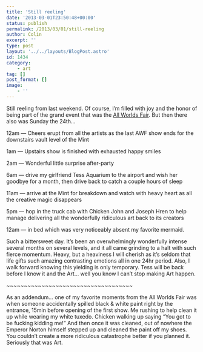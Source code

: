 ```yaml
---
title: 'Still reeling'
date: '2013-03-01T23:50:48+00:00'
status: publish
permalink: /2013/03/01/still-reeling
author: Colin
excerpt: ''
type: post
layout: '../../layouts/BlogPost.astro'
id: 1434
category:
    - art
tag: []
post_format: []
image:
    - ''
---
```

Still reeling from last weekend. Of course, I’m filled with joy and the honor of being part of the grand event that was the [All Worlds Fair](https://allworldsfair.com). But then there also was Sunday the 24th…

12am — Cheers erupt from all the artists as the last AWF show ends for the downstairs vault level of the Mint

1am — Upstairs show is finished with exhausted happy smiles

2am — Wonderful little surprise after-party

6am — drive my girlfriend Tess Aquarium to the airport and wish her goodbye for a month, then drive back to catch a couple hours of sleep

11am — arrive at the Mint for breakdown and watch with heavy heart as all the creative magic disappears

5pm — hop in the truck cab with Chicken John and Joseph Hren to help manage delivering all the wonderfully ridiculous art back to its creators

12am — in bed which was very noticeably absent my favorite mermaid.

Such a bittersweet day. It’s been an overwhelmingly wonderfully intense several months on several levels, and it all came grinding to a halt with such fierce momentum. Heavy, but a heaviness I will cherish as it’s seldom that life gifts such amazing contrasting emotions all in one 24hr period. Also, I walk forward knowing this yielding is only temporary. Tess will be back before I know it and the Art… well you know I can’t stop making Art happen.

\~~~~~~~~~~~~~~~~~~~~~~~~~~~~~~~~~~~~

As an addendum… one of my favorite moments from the All Worlds Fair was when someone accidentally spilled black &amp; white paint right by the entrance, 15min before opening of the first show. Me rushing to help clean it up while wearing my white tuxedo. Chicken walking up saying “You got to be fucking kidding me!” And then once it was cleaned, out of nowhere the Emperor Norton himself stepped up and cleaned the paint off my shoes. You couldn’t create a more ridiculous catastrophe better if you planned it. Seriously that was Art.